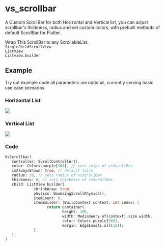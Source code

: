 # vs_scrollbar

A Custom ScrollBar for both Horizontal and Vertical list, you can adjust scrollbar's thickness, radius and set custom colors, with prebuilt methods of default ScrollBar for Flutter.

Wrap This ScrollBar to any ScrollableList.  
```SingleChildScrollView```  
```ListView```  
```Listview.builder```

## Example 
Try out example code all parameters are optional, currently serving basic use case scenarios.

### Horizontal List
![](https://github.com/VickySalunkhe/vs_scrollbar/blob/main/example/assets/horizontal.gif)


### Vertical List
![](https://github.com/VickySalunkhe/vs_scrollbar/blob/main/example/assets/vertical.gif)

### Code

```dart
VsScrollbar(
   controller: ScrollController(),
   color: Colors.purple[900], // sets color of vsScrollBar
   isAlwaysShown: true, // default false
   radius: 50, // sets radius of vsScrollBar
   thickness: 6, // sets thickness of vsScrollBar
   child: ListView.builder(
             shrinkWrap: true,
             physics: BouncingScrollPhysics(),
             itemCount: 6,
             itemBuilder: (BuildContext context, int index) {
                   return Container(
                          height: 100,
                          width: MediaQuery.of(context).size.width,
                          color: Colors.purple[900],
                          margin: EdgeInsets.all(15));
             },
   ),
)
```
